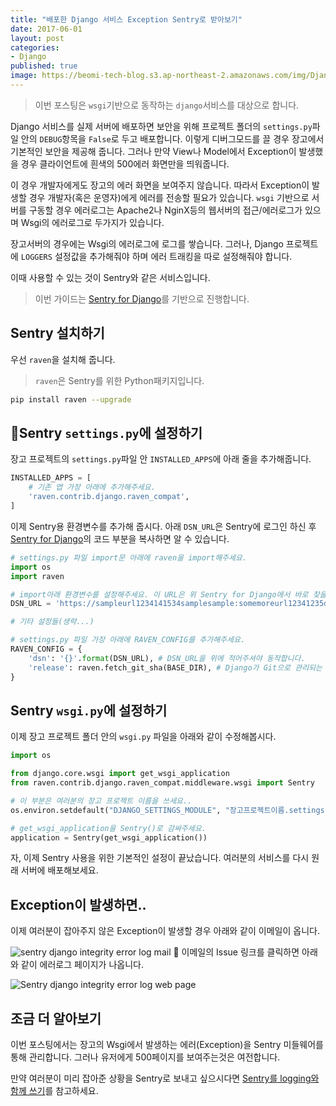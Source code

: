 ```yaml
---
title: "배포한 Django 서비스 Exception Sentry로 받아보기"
date: 2017-06-01
layout: post
categories:
- Django
published: true
image: https://beomi-tech-blog.s3.ap-northeast-2.amazonaws.com/img/Django/sentry.jpg
---
```


> 이번 포스팅은 `wsgi`기반으로 동작하는 `django`서비스를 대상으로 합니다.

Django 서비스를 실제 서버에 배포하면 보안을 위해 프로젝트 폴더의 `settings.py`파일 안의 `DEBUG`항목을 `False`로 두고 배포합니다. 이렇게 디버그모드를 끌 경우 장고에서 기본적인 보안을 제공해 줍니다. 그러나 만약 View나 Model에서 Exception이 발생했을 경우 클라이언트에 흰색의 500에러 화면만을 띄워줍니다.

이 경우 개발자에게도 장고의 에러 화면을 보여주지 않습니다. 따라서 Exception이 발생할 경우 개발자(혹은 운영자)에게 에러를 전송할 필요가 있습니다. `wsgi` 기반으로 서버를 구동할 경우 에러로그는 Apache2나 NginX등의 웹서버의 접근/에러로그가 있으며 Wsgi의 에러로그로 두가지가 있습니다.

장고서버의 경우에는 Wsgi의 에러로그에 로그를 쌓습니다. 그러나, Django 프로젝트에 `LOGGERS` 설정값을 추가해줘야 하며 에러 트래킹을 따로 설정해줘야 합니다.

이때 사용할 수 있는 것이 Sentry와 같은 서비스입니다.

> 이번 가이드는 [Sentry for Django](https://docs.sentry.io/clients/python/integrations/django/)를 기반으로 진행합니다.

## Sentry 설치하기

우선 `raven`을 설치해 줍니다. 

> `raven`은 Sentry를 위한 Python패키지입니다. 

```sh
pip install raven --upgrade
```

## Sentry `settings.py`에 설정하기

장고 프로젝트의 `settings.py`파일 안 `INSTALLED_APPS`에 아래 줄을 추가해줍니다.

```py
INSTALLED_APPS = [
    # 기존 앱 가장 아래에 추가해주세요.
    'raven.contrib.django.raven_compat',
]
```

이제 Sentry용 환경변수를 추가해 줍시다. 아래 `DSN_URL`은 Sentry에 로그인 하신 후 [Sentry for Django](https://docs.sentry.io/clients/python/integrations/django/#setup)의 코드 부분을 복사하면 알 수 있습니다.

```py
# settings.py 파일 import문 아래에 raven을 import해주세요.
import os
import raven

# import아래 환경변수를 설정해주세요. 이 URL은 위 Sentry for Django에서 바로 찾을 수 있습니다.
DSN_URL = 'https://sampleurl1234141534samplesample:somemoreurl12341235dfaetr@sentry.io/123456'

# 기타 설정들(생략...)

# settings.py 파일 가장 아래에 RAVEN_CONFIG를 추가해주세요.
RAVEN_CONFIG = {
    'dsn': '{}'.format(DSN_URL), # DSN_URL을 위에 적어주셔야 동작합니다.
    'release': raven.fetch_git_sha(BASE_DIR), # Django가 Git으로 관리되는 경우 자동으로 커밋 버전에 따른 트래킹을 해줍니다.
}
```

## Sentry `wsgi.py`에 설정하기

이제 장고 프로젝트 폴더 안의 `wsgi.py` 파일을 아래와 같이 수정해봅시다.

```py
import os

from django.core.wsgi import get_wsgi_application
from raven.contrib.django.raven_compat.middleware.wsgi import Sentry

# 이 부분은 여러분의 장고 프로젝트 이름을 쓰세요..
os.environ.setdefault("DJANGO_SETTINGS_MODULE", "장고프로젝트이름.settings")

# get_wsgi_application을 Sentry()로 감싸주세요.
application = Sentry(get_wsgi_application())
```

자, 이제 Sentry 사용을 위한 기본적인 설정이 끝났습니다. 여러분의 서비스를 다시 원래 서버에 배포해보세요.

## Exception이 발생하면..

이제 여러분이 잡아주지 않은 Exception이 발생할 경우 아래와 같이 이메일이 옵니다.

![sentry django integrity error log mail]({{site.static_url}}/img/Django/sentry_mail.jpeg)

이메일의 Issue 링크를 클릭하면 아래와 같이 에러로그 페이지가 나옵니다.

![Sentry django integrity error log web page]({{site.static_url}}/img/Django/sentry_web.png)

## 조금 더 알아보기

이번 포스팅에서는 장고의 Wsgi에서 발생하는 에러(Exception)을 Sentry 미들웨어를 통해 관리합니다. 그러나 유저에게 500페이지를 보여주는것은 여전합니다.

만약 여러분이 미리 잡아준 상황을 Sentry로 보내고 싶으시다면 [Sentry를 logging와 함께 쓰기](https://docs.sentry.io/clients/python/integrations/django/#integration-with-logging)를 참고하세요.
